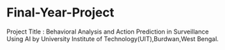 # Final-Year-Project
Project Title : Behavioral Analysis and Action Prediction in Surveillance Using AI by University Institute of Technology(UIT),Burdwan,West Bengal. 
